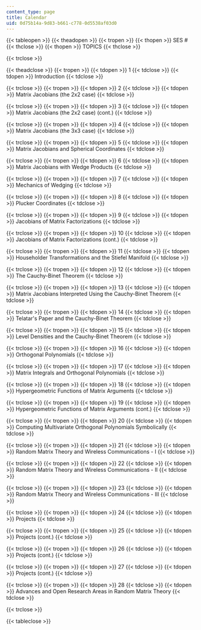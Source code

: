 ```yaml
---
content_type: page
title: Calendar
uid: 0d75b14a-9d83-b661-c778-0d5538af03d0
---
```


{{< tableopen >}}
{{< theadopen >}}
{{< tropen >}}
{{< thopen >}}
SES #
{{< thclose >}}
{{< thopen >}}
TOPICS
{{< thclose >}}

{{< trclose >}}

{{< theadclose >}}
{{< tropen >}}
{{< tdopen >}}
1
{{< tdclose >}}
{{< tdopen >}}
Introduction
{{< tdclose >}}

{{< trclose >}}
{{< tropen >}}
{{< tdopen >}}
2
{{< tdclose >}}
{{< tdopen >}}
Matrix Jacobians (the 2x2 case)
{{< tdclose >}}

{{< trclose >}}
{{< tropen >}}
{{< tdopen >}}
3
{{< tdclose >}}
{{< tdopen >}}
Matrix Jacobians (the 2x2 case) (cont.)
{{< tdclose >}}

{{< trclose >}}
{{< tropen >}}
{{< tdopen >}}
4
{{< tdclose >}}
{{< tdopen >}}
Matrix Jacobians (the 3x3 case)
{{< tdclose >}}

{{< trclose >}}
{{< tropen >}}
{{< tdopen >}}
5
{{< tdclose >}}
{{< tdopen >}}
Matrix Jacobians and Spherical Coordinates
{{< tdclose >}}

{{< trclose >}}
{{< tropen >}}
{{< tdopen >}}
6
{{< tdclose >}}
{{< tdopen >}}
Matrix Jacobians with Wedge Products
{{< tdclose >}}

{{< trclose >}}
{{< tropen >}}
{{< tdopen >}}
7
{{< tdclose >}}
{{< tdopen >}}
Mechanics of Wedging
{{< tdclose >}}

{{< trclose >}}
{{< tropen >}}
{{< tdopen >}}
8
{{< tdclose >}}
{{< tdopen >}}
Plucker Coordinates
{{< tdclose >}}

{{< trclose >}}
{{< tropen >}}
{{< tdopen >}}
9
{{< tdclose >}}
{{< tdopen >}}
Jacobians of Matrix Factorizations
{{< tdclose >}}

{{< trclose >}}
{{< tropen >}}
{{< tdopen >}}
10
{{< tdclose >}}
{{< tdopen >}}
Jacobians of Matrix Factorizations (cont.)
{{< tdclose >}}

{{< trclose >}}
{{< tropen >}}
{{< tdopen >}}
11
{{< tdclose >}}
{{< tdopen >}}
Householder Transformations and the Stiefel Manifold
{{< tdclose >}}

{{< trclose >}}
{{< tropen >}}
{{< tdopen >}}
12
{{< tdclose >}}
{{< tdopen >}}
The Cauchy-Binet Theorem
{{< tdclose >}}

{{< trclose >}}
{{< tropen >}}
{{< tdopen >}}
13
{{< tdclose >}}
{{< tdopen >}}
Matrix Jacobians Interpreted Using the Cauchy-Binet Theorem
{{< tdclose >}}

{{< trclose >}}
{{< tropen >}}
{{< tdopen >}}
14
{{< tdclose >}}
{{< tdopen >}}
Telatar's Paper and the Cauchy-Binet Theorem
{{< tdclose >}}

{{< trclose >}}
{{< tropen >}}
{{< tdopen >}}
15
{{< tdclose >}}
{{< tdopen >}}
Level Densities and the Cauchy-Binet Theorem
{{< tdclose >}}

{{< trclose >}}
{{< tropen >}}
{{< tdopen >}}
16
{{< tdclose >}}
{{< tdopen >}}
Orthogonal Polynomials
{{< tdclose >}}

{{< trclose >}}
{{< tropen >}}
{{< tdopen >}}
17
{{< tdclose >}}
{{< tdopen >}}
Matrix Integrals and Orthogonal Polynomials
{{< tdclose >}}

{{< trclose >}}
{{< tropen >}}
{{< tdopen >}}
18
{{< tdclose >}}
{{< tdopen >}}
Hypergeometric Functions of Matrix Arguments
{{< tdclose >}}

{{< trclose >}}
{{< tropen >}}
{{< tdopen >}}
19
{{< tdclose >}}
{{< tdopen >}}
Hypergeometric Functions of Matrix Arguments (cont.)
{{< tdclose >}}

{{< trclose >}}
{{< tropen >}}
{{< tdopen >}}
20
{{< tdclose >}}
{{< tdopen >}}
Computing Multivariate Orthogonal Polynomials Symbolically
{{< tdclose >}}

{{< trclose >}}
{{< tropen >}}
{{< tdopen >}}
21
{{< tdclose >}}
{{< tdopen >}}
Random Matrix Theory and Wireless Communications - I
{{< tdclose >}}

{{< trclose >}}
{{< tropen >}}
{{< tdopen >}}
22
{{< tdclose >}}
{{< tdopen >}}
Random Matrix Theory and Wireless Communications - II
{{< tdclose >}}

{{< trclose >}}
{{< tropen >}}
{{< tdopen >}}
23
{{< tdclose >}}
{{< tdopen >}}
Random Matrix Theory and Wireless Communications - III
{{< tdclose >}}

{{< trclose >}}
{{< tropen >}}
{{< tdopen >}}
24
{{< tdclose >}}
{{< tdopen >}}
Projects
{{< tdclose >}}

{{< trclose >}}
{{< tropen >}}
{{< tdopen >}}
25
{{< tdclose >}}
{{< tdopen >}}
Projects (cont.)
{{< tdclose >}}

{{< trclose >}}
{{< tropen >}}
{{< tdopen >}}
26
{{< tdclose >}}
{{< tdopen >}}
Projects (cont.)
{{< tdclose >}}

{{< trclose >}}
{{< tropen >}}
{{< tdopen >}}
27
{{< tdclose >}}
{{< tdopen >}}
Projects (cont.)
{{< tdclose >}}

{{< trclose >}}
{{< tropen >}}
{{< tdopen >}}
28
{{< tdclose >}}
{{< tdopen >}}
Advances and Open Research Areas in Random Matrix Theory
{{< tdclose >}}

{{< trclose >}}

{{< tableclose >}}